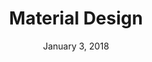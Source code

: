 ---
layout: post
date: January 3, 2018
title: Material Design
company: Google
link: https://material.io/
image: images/material.jpg
description: Material Design is a unified system that combines theory, resources, and tools for crafting digital experiences.

---